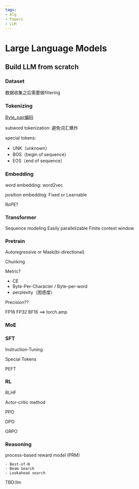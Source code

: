 ```yaml
---
tags:
- Alg
- Papers
- LLM
---
```


# Large Language Models

## Build LLM from scratch

### Dataset

数据收集之后需要做filtering

### Tokenizing

[Byte_pair编码](https://en.wikipedia.org/wiki/Byte_pair_encoding)

subword tokenization: 避免词汇爆炸

special tokens:

- UNK（unknown）
- BOS（begin of sequence）
- EOS（end of sequence）

### Embedding

word embedding: word2vec

position embedding: Fixed or Learnable

RoPE?

### Transformer

Sequence modeling
Easily parallelizable
Finite context window

### Pretrain

Autoregressive or Mask(bi-directional)

Chunking

Metric?

- CE
- Byte-Per-Character / Byte-per-word
- perplexity（困惑度）

Precision??

FP16 FP32 BF16 ==> torch.amp

### MoE


### SFT

Instruction-Tuning

Special Tokens

PEFT

### RL

RLHF

Actor-critic method

PPO

DPO

GRPO

### Reasoning

process-based reward model (PRM)

    - Best-of-N
    - Beam Search
    - Lookahead search

TBD:llm